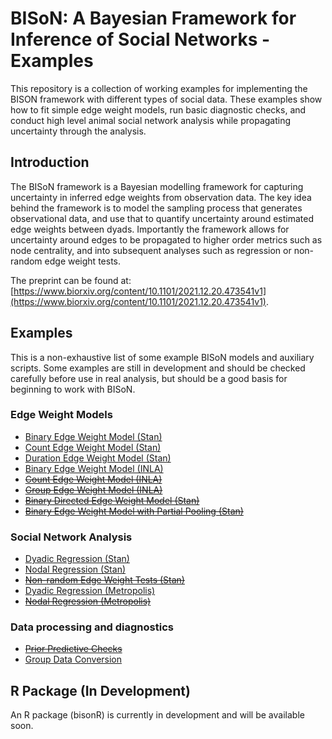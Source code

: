 # BISoN: A Bayesian Framework for Inference of Social Networks - Examples

This repository is a collection of working examples for implementing the BISON framework with different types of social data. These examples show how to fit simple edge weight models, run basic diagnostic checks, and conduct high level animal social network analysis while propagating uncertainty through the analysis.

## Introduction

The BISoN framework is a Bayesian modelling framework for capturing uncertainty in inferred edge weights from observation data. The key idea behind the framework is to model the sampling process that generates observational data, and use that to quantify uncertainty around estimated edge weights between dyads. Importantly the framework allows for uncertainty around edges to be propagated to higher order metrics such as node centrality, and into subsequent analyses such as regression or non-random edge weight tests.

The preprint can be found at: [https://www.biorxiv.org/content/10.1101/2021.12.20.473541v1](https://www.biorxiv.org/content/10.1101/2021.12.20.473541v1).

## Examples

This is a non-exhaustive list of some example BISoN models and auxiliary scripts. Some examples are still in development and should be checked carefully before use in real analysis, but should be a good basis for beginning to work with BISoN.

### Edge Weight Models
* [Binary Edge Weight Model (Stan)](examples/ewm_binary.md)
* [Count Edge Weight Model (Stan)](examples/ewm_count.md)
* [Duration Edge Weight Model (Stan)](examples/ewm_duration.md)
* [Binary Edge Weight Model (INLA)](examples/ewm_binary_inla.md)
* ~~[Count Edge Weight Model (INLA)]()~~
* ~~[Group Edge Weight Model (INLA)]()~~
* ~~[Binary Directed Edge Weight Model (Stan)]()~~
* ~~[Binary Edge Weight Model with Partial Pooling (Stan)]()~~

### Social Network Analysis
* [Dyadic Regression (Stan)](examples/dyadic_regression_stan.md)
* [Nodal Regression (Stan)](examples/nodal_regression_stan.md)
* ~~[Non-random Edge Weight Tests (Stan)]()~~
* [Dyadic Regression (Metropolis)](examples/dyadic_regression_metropolis.md)
* ~~[Nodal Regression (Metropolis)]()~~

### Data processing and diagnostics
* ~~[Prior Predictive Checks]()~~
* [Group Data Conversion](examples/convert_gbi.md)

## R Package (In Development)

An R package (bisonR) is currently in development and will be available soon.
